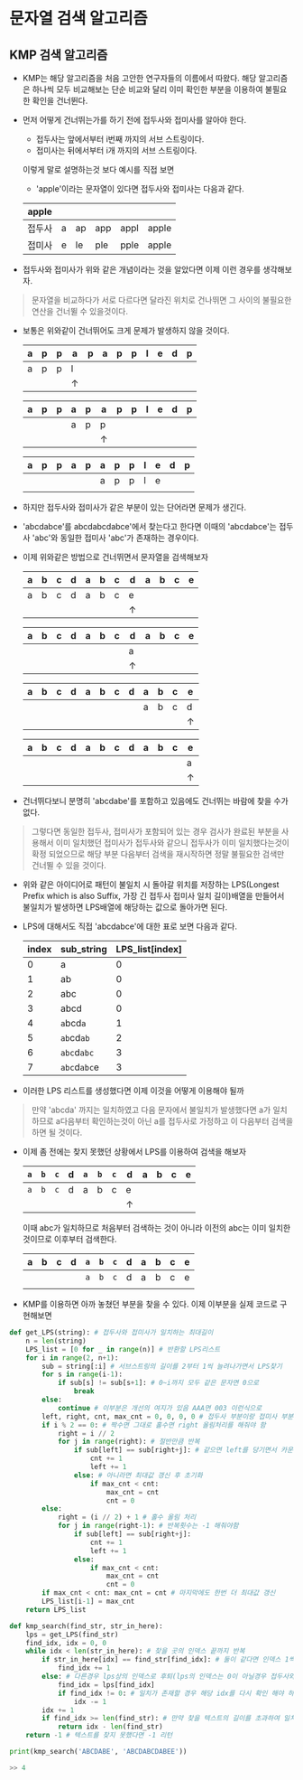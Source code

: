 # 문자열 검색 알고리즘
## KMP 검색 알고리즘
- KMP는 해당 알고리즘을 처음 고안한 연구자들의 이름에서 따왔다. 해당 알고리즘은 하나씩 모두 비교해보는 단순 비교와 달리 이미 확인한 부분을 이용하여 불필요한 확인을 건너뛴다. 
- 먼저 어떻게 건너뛰는가를 하기 전에 접두사와 접미사를 알아야 한다.
    - 접두사는 앞에서부터 i번째 까지의 서브 스트링이다.
    - 접미사는 뒤에서부터 i개 까지의 서브 스트링이다. 
    
    이렇게 말로 설명하는것 보다 예시를 직접 보면
    - 'apple'이라는 문자열이 있다면 접두사와 접미사는 다음과 같다.

    |apple|   |    |   |    |     |
    |-----|---|----|---|----|-----|
    |접두사| a | ap |app|appl|apple|
    |접미사| e | le |ple|pple|apple|

- 접두사와 접미사가 위와 같은 개념이라는 것을 알았다면 이제 이런 경우를 생각해보자. 
> 문자열을 비교하다가 서로 다르다면 달라진 위치로 건나뛰면 그 사이의 불필요한 연산을 건너뛸 수 있을것이다.
- 보통은 위와같이 건너뛰어도 크게 문제가 발생하지 않을 것이다.

    |a|p|p|a|p|a|p|p|l|e|d|p|
    |-|-|-|-|-|-|-|-|-|-|-|-|
    |a|p|p|l| | | | | | | | |
    | | | |↑| | | | | | | | |

    |a|p|p|a|p|a|p|p|l|e|d|p|
    |-|-|-|-|-|-|-|-|-|-|-|-|
    | | | |a|p|p| | | | | | |
    | | | | | |↑| | | | | | |

    |a|p|p|a|p|a|p|p|l|e|d|p|
    |-|-|-|-|-|-|-|-|-|-|-|-|
    | | | | | |a|p|p|l|e| | |
    | | | | | | | | | | | | |

- 하지만 접두사와 접미사가 같은 부분이 있는 단어라면 문제가 생긴다.
- 'abcdabce'를 abcdabcdabce'에서 찾는다고 한다면 이때의 'abcdabce'는 접두사 'abc'와 동일한 접미사 'abc'가 존재하는 경우이다.
- 이제 위와같은 방법으로 건너뛰면서 문자열을 검색해보자

    |a|b|c|d|a|b|c|d|a|b|c|e|
    |-|-|-|-|-|-|-|-|-|-|-|-|
    |a|b|c|d|a|b|c|e| | | | |
    | | | | | | | |↑| | | | |

    |a|b|c|d|a|b|c|d|a|b|c|e|
    |-|-|-|-|-|-|-|-|-|-|-|-|
    | | | | | | | |a| | | | |
    | | | | | | | |↑| | | | |

    |a|b|c|d|a|b|c|d|a|b|c|e|
    |-|-|-|-|-|-|-|-|-|-|-|-|
    | | | | | | | | |a|b|c|d|
    | | | | | | | | | | | |↑|

    |a|b|c|d|a|b|c|d|a|b|c|e|
    |-|-|-|-|-|-|-|-|-|-|-|-|
    | | | | | | | | | | | |a|
    | | | | | | | | | | | |↑|

- 건너뛰다보니 분명히 'abcdabe'를 포함하고 있음에도 건너뛰는 바람에 찾을 수가 없다. 
> 그렇다면 동일한 접두사, 접미사가 포함되어 있는 경우 검사가 완료된 부분을 사용해서 이미 일치했던 접미사가 접두사와 같으니 접두사가 이미 일치했다는것이 확정 되었으므로 해당 부분 다음부터 검색을 재시작하면 정말 불필요한 검색만 건너뛸 수 있을 것이다.
- 위와 같은 아이디어로 패턴이 불일치 시 돌아갈 위치를 저장하는 LPS(Longest Prefix which is also Suffix, 가장 긴 접두사 접미사 일치 길이)배열을 만들어서 불일치가 발생하면 LPS배열에 해당하는 값으로 돌아가면 된다.
- LPS에 대해서도 직접 'abcdabce'에 대한 표로 보면 다음과 같다.

    |index| sub_string |LPS_list[index]|
    |-----|------------|---------------|
    |  0  |      a     |       0       |
    |  1  |      ab    |       0       |
    |  2  |     abc    |       0       |
    |  3  |     abcd   |       0       |
    |  4  | `a`bcd`a`  |       1       |
    |  5  | `ab`cd`ab` |       2       |
    |  6  |`abc`d`abc` |       3       |
    |  7  |`abc`d`abc`e|       3       |

- 이러한 LPS 리스트를 생성했다면 이제 이것을 어떻게 이용해야 될까 
> 만약 'abcda' 까지는 일치하였고 다음 문자에서 불일치가 발생했다면 a가 일치하므로 a다음부터 확인하는것이 아닌 a를 접두사로 가정하고 이 다음부터 검색을 하면 될 것이다.

- 이제 좀 전에는 찾지 못했던 상황에서 LPS를 이용하여 검색을 해보자

    |`a`|`b`|`c`|d|`a`|`b`|`c`|d|a|b|c|e|
    |-|-|-|-|-|-|-|-|-|-|-|-|
    |`a`|`b`|`c`|d|a|b|c|e| | | | |
    | | | | | | | |↑| | | | |

    이때 abc가 일치하므로 처음부터 검색하는 것이 아니라 이전의 abc는 이미 일치한것이므로 이후부터 검색한다.

    |a|b|c|d|`a`|`b`|`c`|d|a|b|c|e|
    |-|-|-|-|-|-|-|-|-|-|-|-|
    | | | | |`a`|`b`|`c`|d|a|b|c|e|
    | | | | | | | | | | | | |

- KMP를 이용하면 아까 놓쳤던 부분을 찾을 수 있다. 이제 이부분을 실제 코드로 구현해보면 
```python
def get_LPS(string): # 접두사와 접미사가 일치하는 최대길이
    n = len(string)
    LPS_list = [0 for _ in range(n)] # 반환할 LPS리스트
    for i in range(2, n+1):
        sub = string[:i] # 서브스트링의 길이를 2부터 1씩 늘려나가면서 LPS찾기
        for s in range(i-1): 
            if sub[s] != sub[s+1]: # 0~i까지 모두 같은 문자면 0으로
                break 
        else: 
            continue # 이부분은 개선의 여지가 있음 AAA면 003 이런식으로
        left, right, cnt, max_cnt = 0, 0, 0, 0 # 접두사 부분이랑 접미사 부분을 반으로 나눔
        if i % 2 == 0: # 짝수면 그대로 홀수면 right 올림처리를 해줘야 함
            right = i // 2
            for j in range(right): # 절반만큼 반복
                if sub[left] == sub[right+j]: # 같으면 left를 당기면서 카운트
                    cnt += 1
                    left += 1
                else: # 아니라면 최대값 갱신 후 초기화
                    if max_cnt < cnt: 
                        max_cnt = cnt
                        cnt = 0
        else: 
            right = (i // 2) + 1 # 홀수 올림 처리
            for j in range(right-1): # 반복횟수는 -1 해줘야함
                if sub[left] == sub[right+j]: 
                    cnt += 1
                    left += 1
                else: 
                    if max_cnt < cnt: 
                        max_cnt = cnt
                        cnt = 0
        if max_cnt < cnt: max_cnt = cnt # 마지막에도 한번 더 최대값 갱신
        LPS_list[i-1] = max_cnt
    return LPS_list

def kmp_search(find_str, str_in_here): 
    lps = get_LPS(find_str)
    find_idx, idx = 0, 0
    while idx < len(str_in_here): # 찾을 곳의 인덱스 끝까지 반복
        if str_in_here[idx] == find_str[find_idx]: # 둘이 같다면 인덱스 1씩 증가
            find_idx += 1
        else: # 다른경우 lps상의 인덱스로 후퇴(lps의 인덱스는 0이 아닐경우 접두사와 접미사가 일치하는 부분이 있다는 것이다.)
            find_idx = lps[find_idx]
            if find_idx != 0: # 일치가 존재할 경우 해당 idx를 다시 확인 해야 하므로 -1해줘야 한다.
                idx -= 1
        idx += 1
        if find_idx >= len(find_str): # 만약 찾을 텍스트의 길이를 초과하여 일치(전원일치)하면 시작 인덱스를 반환
            return idx - len(find_str)
    return -1 # 텍스트를 찾지 못했다면 -1 리턴

print(kmp_search('ABCDABE', 'ABCDABCDABEE'))

>> 4
```
